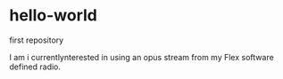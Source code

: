 # hello-world
first repository

I am i currentlynterested in using an opus stream from my Flex software defined radio.
